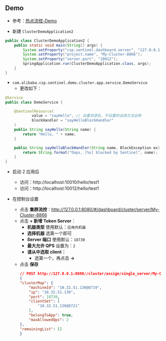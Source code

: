 ## Demo
- 参考：[热点流控-Demo](热点流控.md#demo)

- 新建 `ClusterDemoApplication2`
```java
public class ClusterDemoApplication2 {
    public static void main(String[] args) {
        System.setProperty("csp.sentinel.dashboard.server", "127.0.0.1:8080");
        System.setProperty("project.name", "My-Cluster-8866");
        System.setProperty("server.port", "10012");
        SpringApplication.run(ClusterDemoApplication.class, args);
    }
}
```

- `com.alibaba.csp.sentinel.demo.cluster.app.service.DemoService`
  - 更改如下：
```java
@Service
public class DemoService {

    @SentinelResource(
            value = "sayHello", // 设置资源名，不设置的话用方法全称
            blockHandler = "sayHelloBlockHandler"
    )
    public String sayHello(String name) {
        return "Hello, " + name;
    }

    public String sayHelloBlockHandler(String name, BlockException ex) {
        return String.format("Oops, [%s] blocked by Sentinel", name);
    }
}
```

- 启动 2 应用后
  - 访问：http://localhost:10010/hello/test1
  - 访问：http://localhost:10012/hello/test1

- 在控制台设置
  - 点击 **集群流控**：http://127.0.0.1:8080/#/dashboard/cluster/server/My-Cluster-8866
  - 点击 **+ 新增 Token Server**：
    - **机器类型** 使用默认：`应用内机器`
    - **选择机器** 选第一个即可
    - **Server 端口** 使用默认：`18730`
    - **最大允许 QPS** 设置为：`2`
    - **请从中选取 client：**
      - 选第一个，再点击 **→**
  - 点击 **保存**
    ```json
    // POST http://127.0.0.1:8080//cluster/assign/single_server/My-Cluster-8866
    {
    "clusterMap": {
        "machineId": "10.32.51.130@8719",
        "ip": "10.32.51.130",
        "port": 18730,
        "clientSet": [
            "10.32.51.130@8721"
        ],
        "belongToApp": true,
        "maxAllowedQps": 2
    },
    "remainingList": []
    }
    ```